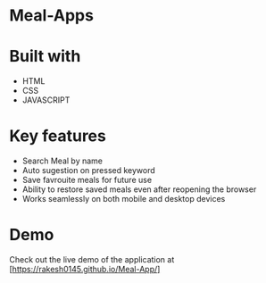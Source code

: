 # Meal-Apps

# Built with 

* HTML
* CSS
* JAVASCRIPT

# Key features 
* Search Meal by name
* Auto sugestion on pressed keyword
* Save favrouite meals for future use
* Ability to restore saved meals even after reopening the browser
* Works seamlessly on both mobile and desktop devices

# Demo

Check out the live demo of the application at [https://rakesh0145.github.io/Meal-App/]
